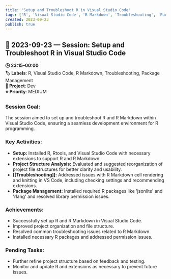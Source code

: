 ```yaml
---
title: "Setup and Troubleshoot R in Visual Studio Code"
tags: ['R', 'Visual Studio Code', 'R Markdown', 'Troubleshooting', 'Package Management']
created: 2023-09-23
publish: true
---
```


## 📅 2023-09-23 — Session: Setup and Troubleshoot R in Visual Studio Code

**🕒 23:15–00:00**  
**🏷️ Labels**: R, Visual Studio Code, R Markdown, Troubleshooting, Package Management  
**📂 Project**: Dev  
**⭐ Priority**: MEDIUM  


### Session Goal:
The session aimed to set up and troubleshoot R and R Markdown within Visual Studio Code, ensuring a seamless development environment for R programming.

### Key Activities:
- **Setup:** Installed R, Rtools, and Visual Studio Code with necessary extensions to support R and R Markdown.
- **Project Structure Analysis:** Evaluated and suggested reorganization of project file structures for better clarity and usability.
- **[[Troubleshooting]]:** Addressed issues with R Markdown cell rendering and knitting in VS Code, including checking settings and recommending extensions.
- **Package Management:** Installed required R packages like 'jsonlite' and 'rlang' and resolved library permission issues.

### Achievements:
- Successfully set up R and R Markdown in Visual Studio Code.
- Improved project organization and file structure.
- Resolved common troubleshooting issues related to R Markdown.
- Installed necessary R packages and addressed permission issues.

### Pending Tasks:
- Further refine project structure based on feedback and testing.
- Monitor and update R and extensions as necessary to prevent future issues.
